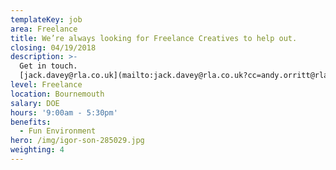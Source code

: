 ```yaml
---
templateKey: job
area: Freelance
title: We’re always looking for Freelance Creatives to help out.
closing: 04/19/2018
description: >-
  Get in touch.
  [jack.davey@rla.co.uk](mailto:jack.davey@rla.co.uk?cc=andy.orritt@rla.co.uk )
level: Freelance
location: Bournemouth
salary: DOE
hours: '9:00am - 5:30pm'
benefits:
  - Fun Environment
hero: /img/igor-son-285029.jpg
weighting: 4
---
```



